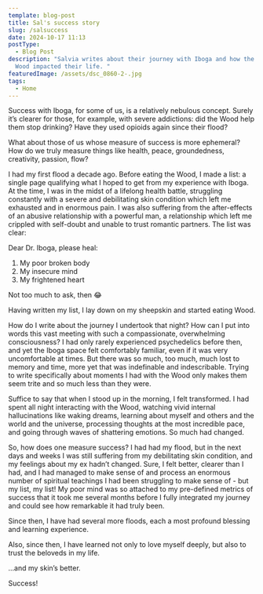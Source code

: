 ```yaml
---
template: blog-post
title: Sal's success story
slug: /salsuccess
date: 2024-10-17 11:13
postType:
  - Blog Post
description: "Salvia writes about their journey with Iboga and how the sacred
  Wood impacted their life. "
featuredImage: /assets/dsc_0860-2-.jpg
tags:
  - Home
---
```

Success with Iboga, for some of us, is a relatively nebulous concept. Surely it’s clearer for those, for example, with severe addictions: did the Wood help them stop drinking? Have they used opioids again since their flood? 



What about those of us whose measure of success is more ephemeral? How do we truly measure things like health, peace, groundedness, creativity, passion, flow?



I had my first flood a decade ago. Before eating the Wood, I made a list: a single page qualifying what I hoped to get from my experience with Iboga. At the time, I was in the midst of a lifelong health battle, struggling constantly with a severe and debilitating skin condition which left me exhausted and in enormous pain. I was also suffering from the after-effects of an abusive relationship with a powerful man, a relationship which left me crippled with self-doubt and unable to trust romantic partners. The list was clear: 



Dear Dr. Iboga, please heal: 

1. My poor broken body
2. My insecure mind
3. My frightened heart 



Not too much to ask, then 😂



Having written my list, I lay down on my sheepskin and started eating Wood. 



How do I write about the journey I undertook that night? How can I put into words this vast meeting with such a compassionate, overwhelming consciousness? I had only rarely experienced psychedelics before then, and yet the Iboga space felt comfortably familiar, even if it was very uncomfortable at times. But there was so much, too much, much lost to memory and time, more yet that was indefinable and indescribable. Trying to write specifically about moments I had with the Wood only makes them seem trite and so much less than they were. 



Suffice to say that when I stood up in the morning, I felt transformed. I had spent all night interacting with the Wood, watching vivid internal hallucinations like waking dreams, learning about myself and others and the world and the universe, processing thoughts at the most incredible pace, and going through waves of shattering emotions. So much had changed.



So, how does one measure success? I had had my flood, but in the next days and weeks I was still suffering from my debilitating skin condition, and my feelings about my ex hadn’t changed. Sure, I felt better, clearer than I had, and I had managed to make sense of and process an enormous number of spiritual teachings I had been struggling to make sense of - but my list, my list! My poor mind was so attached to my pre-defined metrics of success that it took me several months before I fully integrated my journey and could see how remarkable it had truly been. 



Since then, I have had several more floods, each a most profound blessing and learning experience. 



Also, since then, I have learned not only to love myself deeply, but also to trust the beloveds in my life. 



…and my skin’s better. 



Success!
